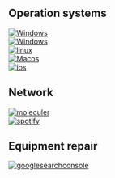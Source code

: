 ## Operation systems
<a href='https://github.com/fixikscz/Fixpedia/blob/main/OS/win10/win10.md' target="_blank"><img alt='Windows' src='https://img.shields.io/badge/Windows_10-100000?style=for-the-badge&logo=Windows&logoColor=white&labelColor=22324C&color=2361CA'/></a>    
<a href='https://github.com/fixikscz/Fixpedia/blob/main/OS/win11/win11.md' target="_blank"><img alt='Windows' src='https://img.shields.io/badge/Windows_11-100000?style=for-the-badge&logo=Windows&logoColor=white&labelColor=22324C&color=2361CA'/></a>    
<a href='https://github.com/fixikscz/Fixpedia/blob/main/OS/linux/linux.md' target="_blank"><img alt='linux' src='https://img.shields.io/badge/_       Linux   -100000?style=for-the-badge&logo=linux&logoColor=white&labelColor=22324C&color=F0EA09'/></a>  
<a href='https://github.com/fixikscz/Fixpedia/blob/main/OS/OSX/osx.md' target="_blank"><img alt='Macos' src='https://img.shields.io/badge/MacOS_-100000?style=for-the-badge&logo=Macos&logoColor=white&labelColor=22324C&color=E0DFD5'/></a>  
<a href='https://github.com/fixikscz/Fixpedia/blob/main/OS/IOS/ios.md' target="_blank"><img alt='ios' src='https://img.shields.io/badge/iPhone_OS-100000?style=for-the-badge&logo=ios&logoColor=white&labelColor=22324C&color=E0DFD5'/></a> 
## Network
<a href='https://github.com/fixikscz/Fixpedia/blob/main/Network/LAN/lan.md' target="_blank"><img alt='moleculer' src='https://img.shields.io/badge/LAN-100000?style=for-the-badge&logo=moleculer&logoColor=FFFFFF&labelColor=22324C&color=0ED04F'/></a>  
<a href='https://github.com/fixikscz/Fixpedia/blob/main/Network/WLAN/wlan.md' target="_blank"><img alt='spotify' src='https://img.shields.io/badge/WLAN-100000?style=for-the-badge&logo=spotify&logoColor=FFFFFF&labelColor=22324C&color=0C9CD0'/></a>  
## Equipment repair
<a href='https://github.com/fixikscz/Fixpedia/blob/main/Hardware/hardware.md' target="_blank"><img alt='googlesearchconsole' src='https://img.shields.io/badge/Hardware-100000?style=for-the-badge&logo=googlesearchconsole&logoColor=FFFFFF&labelColor=22324C&color=F7DB04'/></a>
